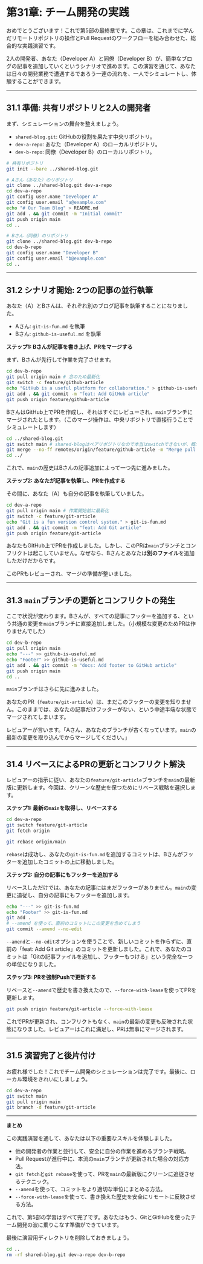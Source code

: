 # 第31章: チーム開発の実践

おめでとうございます！これで第5部の最終章です。この章は、これまでに学んだリモートリポジトリの操作とPull Requestのワークフローを組み合わせた、総合的な実践演習です。

2人の開発者、あなた（Developer A）と同僚（Developer B）が、簡単なブログの記事を追加していくというシナリオで進めます。この演習を通じて、あなたは日々の開発業務で遭遇するであろう一連の流れを、一人でシミュレートし、体験することができます。

---
## 31.1 準備: 共有リポジトリと2人の開発者

まず、シミュレーションの舞台を整えましょう。
-   `shared-blog.git`: GitHubの役割を果たす中央リポジトリ。
-   `dev-a-repo`: あなた（Developer A）のローカルリポジトリ。
-   `dev-b-repo`: 同僚（Developer B）のローカルリポジトリ。

```bash
# 共有リポジトリ
git init --bare ../shared-blog.git

# Aさん（あなた）のリポジトリ
git clone ../shared-blog.git dev-a-repo
cd dev-a-repo
git config user.name "Developer A"
git config user.email "a@example.com"
echo "# Our Team Blog" > README.md
git add . && git commit -m "Initial commit"
git push origin main
cd ..

# Bさん（同僚）のリポジトリ
git clone ../shared-blog.git dev-b-repo
cd dev-b-repo
git config user.name "Developer B"
git config user.email "b@example.com"
cd ..
```

---
## 31.2 シナリオ開始: 2つの記事の並行執筆

あなた（A）とBさんは、それぞれ別のブログ記事を執筆することになりました。
-   Aさん: `git-is-fun.md` を執筆
-   Bさん: `github-is-useful.md` を執筆

**ステップ1: Bさんが記事を書き上げ、PRをマージする**

まず、Bさんが先行して作業を完了させます。
```bash
cd dev-b-repo
git pull origin main # 念のため最新化
git switch -c feature/github-article
echo "GitHub is a useful platform for collaboration." > github-is-useful.md
git add . && git commit -m "feat: Add GitHub article"
git push origin feature/github-article
```
BさんはGitHub上でPRを作成し、それはすぐにレビューされ、`main`ブランチにマージされたとします。（このマージ操作は、中央リポジトリで直接行うことでシミュレートします）
```bash
cd ../shared-blog.git
git switch main # shared-blogはベアリポジトリなので本当はswitchできないが、概念的な操作
git merge --no-ff remotes/origin/feature/github-article -m "Merge pull request #1 from feature/github-article"
cd ../
```
これで、`main`の歴史はBさんの記事追加によって一つ先に進みました。

**ステップ2: あなたが記事を執筆し、PRを作成する**

その間に、あなた（A）も自分の記事を執筆していました。
```bash
cd dev-a-repo
git pull origin main # 作業開始前に最新化
git switch -c feature/git-article
echo "Git is a fun version control system." > git-is-fun.md
git add . && git commit -m "feat: Add Git article"
git push origin feature/git-article
```
あなたもGitHub上でPRを作成しました。しかし、このPRは`main`ブランチとコンフリクトは起こしていません。なぜなら、Bさんとあなたは**別のファイル**を追加しただけだからです。

このPRもレビューされ、マージの準備が整いました。

---
## 31.3 `main`ブランチの更新とコンフリクトの発生

ここで状況が変わります。Bさんが、すべての記事にフッターを追加する、という共通の変更を`main`ブランチに直接追加しました。（小規模な変更のためPRは作りませんでした）
```bash
cd dev-b-repo
git pull origin main
echo "---" >> github-is-useful.md
echo "Footer" >> github-is-useful.md
git add . && git commit -m "docs: Add footer to GitHub article"
git push origin main
cd ..
```
`main`ブランチはさらに先に進みました。

あなたのPR（`feature/git-article`）は、まだこのフッターの変更を知りません。このままでは、あなたの記事だけフッターがない、という中途半端な状態でマージされてしまいます。

レビュアーが言います。「Aさん、あなたのブランチが古くなっています。`main`の最新の変更を取り込んでからマージしてください。」

---
## 31.4 リベースによるPRの更新とコンフリクト解決

レビュアーの指示に従い、あなたの`feature/git-article`ブランチを`main`の最新版に更新します。今回は、クリーンな歴史を保つためにリベース戦略を選択します。

**ステップ1: 最新の`main`を取得し、リベースする**
```bash
cd dev-a-repo
git switch feature/git-article
git fetch origin

git rebase origin/main
```
`rebase`は成功し、あなたの`git-is-fun.md`を追加するコミットは、Bさんがフッターを追加したコミットの上に移動しました。

**ステップ2: 自分の記事にもフッターを追加する**

リベースしただけでは、あなたの記事にはまだフッターがありません。`main`の変更に追従し、自分の記事にもフッターを追加します。
```bash
echo "---" >> git-is-fun.md
echo "Footer" >> git-is-fun.md
git add .
# --amend を使って、直前のコミットにこの変更を含めてしまう
git commit --amend --no-edit
```
`--amend`と`--no-edit`オプションを使うことで、新しいコミットを作らずに、直前の「feat: Add Git article」のコミットを更新しました。これで、あなたのコミットは「Gitの記事ファイルを追加し、フッターもつける」という完全な一つの単位になりました。

**ステップ3: PRを強制Pushで更新する**

リベースと`--amend`で歴史を書き換えたので、`--force-with-lease`を使ってPRを更新します。
```bash
git push origin feature/git-article --force-with-lease
```
これでPRが更新され、コンフリクトもなく、`main`の最新の変更も反映された状態になりました。レビュアーはこれに満足し、PRは無事にマージされます。

---
## 31.5 演習完了と後片付け

お疲れ様でした！これでチーム開発のシミュレーションは完了です。最後に、ローカル環境をきれいにしましょう。
```bash
cd dev-a-repo
git switch main
git pull origin main
git branch -d feature/git-article
```

---
**まとめ**

この実践演習を通して、あなたは以下の重要なスキルを体験しました。
-   他の開発者の作業と並行して、安全に自分の作業を進めるブランチ戦略。
-   Pull Requestが進行中に、本流の`main`ブランチが更新された場合の対応方法。
-   `git fetch`と`git rebase`を使って、PRを`main`の最新版にクリーンに追従させるテクニック。
-   `--amend`を使って、コミットをより適切な単位にまとめる方法。
-   `--force-with-lease`を使って、書き換えた歴史を安全にリモートに反映させる方法。

これで、第5部の学習はすべて完了です。あなたはもう、GitとGitHubを使ったチーム開発の波に乗りこなす準備ができています。

最後に演習用ディレクトリを削除しておきましょう。
```bash
cd ..
rm -rf shared-blog.git dev-a-repo dev-b-repo
```
